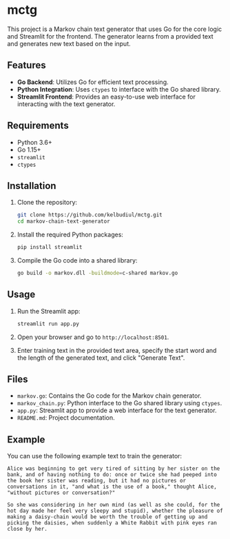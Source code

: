 # mctg

This project is a Markov chain text generator that uses Go for the core logic and Streamlit for the frontend. The generator learns from a provided text and generates new text based on the input.

## Features

- **Go Backend**: Utilizes Go for efficient text processing.
- **Python Integration**: Uses `ctypes` to interface with the Go shared library.
- **Streamlit Frontend**: Provides an easy-to-use web interface for interacting with the text generator.

## Requirements

- Python 3.6+
- Go 1.15+
- `streamlit`
- `ctypes`

## Installation

1. Clone the repository:

   ```bash
   git clone https://github.com/kelbudiul/mctg.git
   cd markov-chain-text-generator
   ```

2. Install the required Python packages:

   ```bash
   pip install streamlit
   ```

3. Compile the Go code into a shared library:

   ```bash
   go build -o markov.dll -buildmode=c-shared markov.go
   ```

## Usage

1. Run the Streamlit app:

   ```bash
   streamlit run app.py
   ```

2. Open your browser and go to `http://localhost:8501`.

3. Enter training text in the provided text area, specify the start word and the length of the generated text, and click "Generate Text".

## Files

- `markov.go`: Contains the Go code for the Markov chain generator.
- `markov_chain.py`: Python interface to the Go shared library using `ctypes`.
- `app.py`: Streamlit app to provide a web interface for the text generator.
- `README.md`: Project documentation.

## Example

You can use the following example text to train the generator:

```text
Alice was beginning to get very tired of sitting by her sister on the bank, and of having nothing to do: once or twice she had peeped into the book her sister was reading, but it had no pictures or conversations in it, "and what is the use of a book," thought Alice, "without pictures or conversation?"

So she was considering in her own mind (as well as she could, for the hot day made her feel very sleepy and stupid), whether the pleasure of making a daisy-chain would be worth the trouble of getting up and picking the daisies, when suddenly a White Rabbit with pink eyes ran close by her.
```